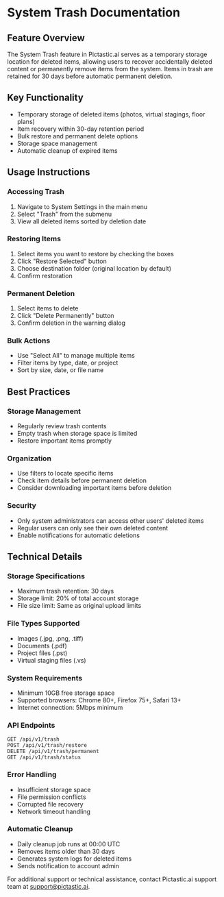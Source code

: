 # System Trash Documentation

## Feature Overview
The System Trash feature in Pictastic.ai serves as a temporary storage location for deleted items, allowing users to recover accidentally deleted content or permanently remove items from the system. Items in trash are retained for 30 days before automatic permanent deletion.

## Key Functionality
- Temporary storage of deleted items (photos, virtual stagings, floor plans)
- Item recovery within 30-day retention period
- Bulk restore and permanent delete options
- Storage space management
- Automatic cleanup of expired items

## Usage Instructions

### Accessing Trash
1. Navigate to System Settings in the main menu
2. Select "Trash" from the submenu
3. View all deleted items sorted by deletion date

### Restoring Items
1. Select items you want to restore by checking the boxes
2. Click "Restore Selected" button
3. Choose destination folder (original location by default)
4. Confirm restoration

### Permanent Deletion
1. Select items to delete
2. Click "Delete Permanently" button
3. Confirm deletion in the warning dialog

### Bulk Actions
- Use "Select All" to manage multiple items
- Filter items by type, date, or project
- Sort by size, date, or file name

## Best Practices

### Storage Management
- Regularly review trash contents
- Empty trash when storage space is limited
- Restore important items promptly

### Organization
- Use filters to locate specific items
- Check item details before permanent deletion
- Consider downloading important items before deletion

### Security
- Only system administrators can access other users' deleted items
- Regular users can only see their own deleted content
- Enable notifications for automatic deletions

## Technical Details

### Storage Specifications
- Maximum trash retention: 30 days
- Storage limit: 20% of total account storage
- File size limit: Same as original upload limits

### File Types Supported
- Images (.jpg, .png, .tiff)
- Documents (.pdf)
- Project files (.pst)
- Virtual staging files (.vs)

### System Requirements
- Minimum 10GB free storage space
- Supported browsers: Chrome 80+, Firefox 75+, Safari 13+
- Internet connection: 5Mbps minimum

### API Endpoints
```
GET /api/v1/trash
POST /api/v1/trash/restore
DELETE /api/v1/trash/permanent
GET /api/v1/trash/status
```

### Error Handling
- Insufficient storage space
- File permission conflicts
- Corrupted file recovery
- Network timeout handling

### Automatic Cleanup
- Daily cleanup job runs at 00:00 UTC
- Removes items older than 30 days
- Generates system logs for deleted items
- Sends notification to account admin

For additional support or technical assistance, contact Pictastic.ai support team at support@pictastic.ai.